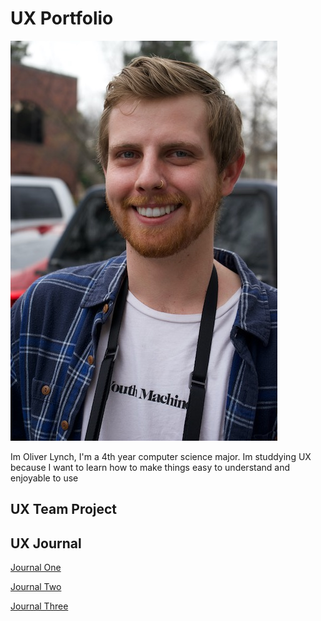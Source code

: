 # UX Portfolio

![man smiling](assets/Oliver.jpeg "man smiling")

Im Oliver Lynch, I'm a 4th year computer science major. Im studdying UX because I want to learn how to make things easy to understand and enjoyable to use

## UX Team Project


## UX Journal
[Journal One](JournalOne)

[Journal Two](JournalTwo)

[Journal Three](JournalThree)
